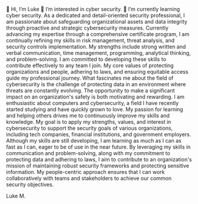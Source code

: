 👋 Hi, I’m Luke
👀 I’m interested in cyber security.
🌱 I’m currently learning cyber security.
As a dedicated and detail-oriented security professional, I am passionate about safeguarding organizational assets and data integrity through proactive and strategic cybersecurity measures.
Currently advancing my expertise through a comprehensive certificate program, I am continually refining my skills in risk management, threat analysis, and security controls implementation.
My strengths include strong written and verbal communication, time management, programming, analytical thinking, and problem-solving. I am committed to developing these skills to contribute effectively to any team I join.
My core values of protecting organizations and people, adhering to laws, and ensuring equitable access guide my professional journey. What fascinates me about the field of cybersecurity is the challenge of protecting data in an environment where threats are constantly evolving.
The opportunity to make a significant impact on an organization's safety is both motivating and rewarding. I am enthusiastic about computers and cybersecurity, a field I have recently started studying and have quickly grown to love.
My passion for learning and helping others drives me to continuously improve my skills and knowledge.
My goal is to apply my strengths, values, and interest in cybersecurity to support the security goals of various organizations, including tech companies, financial institutions, and government employers. Although my skills are still developing,
I am learning as much as I can as fast as I can, eager to be of use in the near future.
By leveraging my skills in communication and problem-solving, along with my commitment to protecting data and adhering to laws, I aim to contribute to an organization's mission of maintaining robust security frameworks and protecting sensitive information.
My people-centric approach ensures that I can work collaboratively with teams and stakeholders to achieve our common security objectives.

Luke M.
